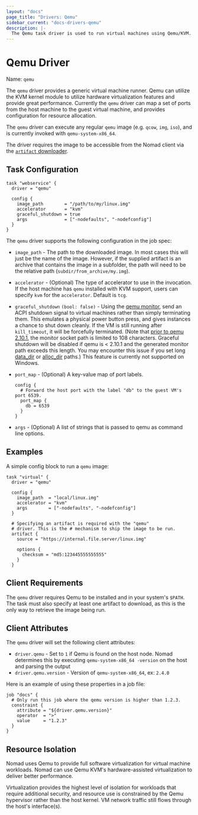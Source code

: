 ```yaml
---
layout: "docs"
page_title: "Drivers: Qemu"
sidebar_current: "docs-drivers-qemu"
description: |-
  The Qemu task driver is used to run virtual machines using Qemu/KVM.
---
```


# Qemu Driver

Name: `qemu`

The `qemu` driver provides a generic virtual machine runner. Qemu can utilize
the KVM kernel module to utilize hardware virtualization features and provide
great performance. Currently the `qemu` driver can map a set of ports from the
host machine to the guest virtual machine, and provides configuration for
resource allocation.

The `qemu` driver can execute any regular `qemu` image (e.g. `qcow`, `img`,
`iso`), and is currently invoked with `qemu-system-x86_64`.

The driver requires the image to be accessible from the Nomad client via the
[`artifact` downloader](/docs/job-specification/artifact.html).

## Task Configuration

```hcl
task "webservice" {
  driver = "qemu"

  config {
    image_path        = "/path/to/my/linux.img"
    accelerator       = "kvm"
    graceful_shutdown = true
    args              = ["-nodefaults", "-nodefconfig"]
  }
}  
```

The `qemu` driver supports the following configuration in the job spec:

* `image_path` - The path to the downloaded image. In most cases this will just
  be the name of the image. However, if the supplied artifact is an archive that
  contains the image in a subfolder, the path will need to be the relative path
  (`subdir/from_archive/my.img`).

* `accelerator` - (Optional) The type of accelerator to use in the invocation.
  If the host machine has `qemu` installed with KVM support, users can specify
  `kvm` for the `accelerator`. Default is `tcg`.

* `graceful_shutdown` `(bool: false)` - Using the [qemu
  monitor](https://en.wikibooks.org/wiki/QEMU/Monitor), send an ACPI shutdown
  signal to virtual machines rather than simply terminating them. This emulates
  a physical power button press, and gives instances a chance to shut down
  cleanly. If the VM is still running after ``kill_timeout``, it will be
  forcefully terminated. (Note that
  [prior to qemu 2.10.1](https://github.com/qemu/qemu/commit/ad9579aaa16d5b385922d49edac2c96c79bcfb6),
  the monitor socket path is limited to 108 characters. Graceful shutdown will
  be disabled if qemu is < 2.10.1 and the generated monitor path exceeds this
  length. You may encounter this issue if you set long
  [data_dir](/docs/configuration/index.html#data_dir)
  or
  [alloc_dir](/docs/configuration/client.html#alloc_dir)
  paths.) This feature is currently not supported on Windows.

* `port_map` - (Optional) A key-value map of port labels.

    ```hcl
    config {
      # Forward the host port with the label "db" to the guest VM's port 6539.
      port_map {
        db = 6539
      }
    }
    ```

* `args` - (Optional) A list of strings that is passed to qemu as command line
  options.

## Examples

A simple config block to run a `qemu` image:

```
task "virtual" {
  driver = "qemu"

  config {
    image_path  = "local/linux.img"
    accelerator = "kvm"
    args        = ["-nodefaults", "-nodefconfig"]
  }

  # Specifying an artifact is required with the "qemu"
  # driver. This is the # mechanism to ship the image to be run.
  artifact {
    source = "https://internal.file.server/linux.img"

    options {
      checksum = "md5:123445555555555"
    }
  }
```

## Client Requirements

The `qemu` driver requires Qemu to be installed and in your system's `$PATH`.
The task must also specify at least one artifact to download, as this is the only
way to retrieve the image being run.

## Client Attributes

The `qemu` driver will set the following client attributes:

* `driver.qemu` - Set to `1` if Qemu is found on the host node. Nomad determines
this by executing `qemu-system-x86_64 -version` on the host and parsing the output
* `driver.qemu.version` - Version of `qemu-system-x86_64`, ex: `2.4.0`

Here is an example of using these properties in a job file:

```hcl
job "docs" {
  # Only run this job where the qemu version is higher than 1.2.3.
  constraint {
    attribute = "${driver.qemu.version}"
    operator  = ">"
    value     = "1.2.3"
  }
}
```

## Resource Isolation

Nomad uses Qemu to provide full software virtualization for virtual machine
workloads. Nomad can use Qemu KVM's hardware-assisted virtualization to deliver
better performance.

Virtualization provides the highest level of isolation for workloads that
require additional security, and resource use is constrained by the Qemu
hypervisor rather than the host kernel. VM network traffic still flows through
the host's interface(s).

